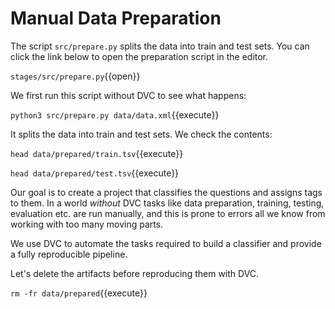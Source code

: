 # Manual Data Preparation 

The script `src/prepare.py` splits the data into train and test sets. You can
click the link below to open the preparation script in the editor.

`stages/src/prepare.py`{{open}}

We first run this script without DVC to see what happens:

`python3 src/prepare.py data/data.xml`{{execute}}

It splits the data into train and test sets. We check the contents:

`head data/prepared/train.tsv`{{execute}}

`head data/prepared/test.tsv`{{execute}}

Our goal is to create a project that classifies the questions and assigns tags
to them. In a world _without_ DVC tasks like data preparation, training,
testing, evaluation etc. are run manually, and this is prone to errors all we
know from working with too many moving parts.  

We use DVC to automate the tasks required to build a classifier and provide a
fully reproducible pipeline.

Let's delete the artifacts before reproducing them with DVC.

`rm -fr data/prepared`{{execute}}
